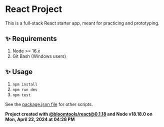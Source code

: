 # React Project

This is a full-stack React starter app, meant for practicing and prototyping.

## ✨ Requirements

1. Node >= 16.x
2. Git Bash (Windows users)

## ✨ Usage

1. `npm install`
2. `npm run dev`
3. `npm test`

See the [package.json file](./package.json) for other scripts.

**Project created with [@bloomtools/react@0.1.18](https://github.com/bloominstituteoftechnology/npm-tools-react) and Node v18.18.0 on Mon, April 22, 2024 at 04:28 PM**
